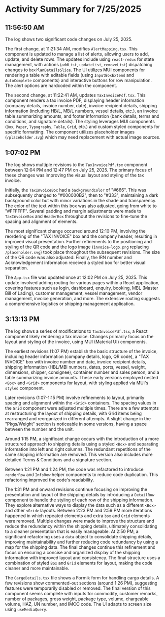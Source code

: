 # Activity Summary for 7/25/2025

## 11:56:50 AM
The log shows two significant code changes on July 25, 2025.

The first change, at 11:21:34 AM, modifies `AlertMapping.tsx`. This component is updated to manage a list of alerts, allowing users to add, update, and delete rows.  The updates include using `react-redux` for state management, with actions (`addList`, `updateList`, `removeList`) dispatching changes to `boxPlanDetailsSlice`. The UI utilizes MUI components for rendering a table with editable fields (using `InputBoxExtend` and `AutoComplete` components) and interactive buttons for row manipulation.  The alert options are hardcoded within the component.


The second change, at 11:22:41 AM, updates `TaxInvoicePdf.tsx`. This component renders a tax invoice PDF, displaying header information (company details, invoice number, date), invoice recipient details, shipping information (including HB/L, MB/L numbers, vessel details, etc.), an invoice table summarizing amounts, and footer information (bank details, terms and conditions, and signature details). The styling leverages MUI components (`Box`, `Paper`, `Typography`, `Table`, `Grid`, etc.) and custom styled components for specific formatting.  The component utilizes placeholder images (`/placeholder.svg`) which may need replacement with actual image sources.


## 1:07:02 PM
The log shows multiple revisions to the `TaxInvoicePdf.tsx` component between 12:04 PM and 12:47 PM on July 25, 2025.  The primary focus of these changes was improving the visual layout and styling of the tax invoice.

Initially, the `TaxInvoiceBox` had a `backgroundColor` of "#666". This was subsequently changed to "#000000B2", then to "#333", maintaining a dark background color but with minor variations in the shade and transparency. The color of the text within this box was also adjusted, going from white to "#FFFFFF". Several padding and margin adjustments were made to `TaxInvoiceBox` and `HeaderBox` throughout the revisions to fine-tune the spacing and alignment of elements.

The most significant change occurred around 12:10 PM, involving the reordering of the "TAX INVOICE" box and the company header, resulting in improved visual presentation.  Further refinements to the positioning and styling of the QR code and the logo image (`invoice-logo.png` replacing `/placeholder.svg`) took place throughout the subsequent revisions.  The size of the QR code was also adjusted. Finally, the IRN number and Acknowledgement information received a styled box for better visual separation.

The `App.tsx` file was updated once at 12:02 PM on July 25, 2025. This update involved adding routing for various pages within a React application, covering features such as login, dashboard, enquiry, booking, MBL (Master Bill of Lading), customer management, vessel management, vendor management, invoice generation, and more.  The extensive routing suggests a comprehensive logistics or shipping management application.


## 3:13:13 PM
The log shows a series of modifications to `TaxInvoicePdf.tsx`, a React component likely rendering a tax invoice.  Changes primarily focus on the layout and styling of the invoice, using MUI (Material UI) components.

The earliest revisions (1:07 PM) establish the basic structure of the invoice, including header information (company details, logo, QR code), a "TAX INVOICE" box with invoice number and date, invoice recipient details, shipping information (HBL/MBl numbers, dates, ports, vessel, weight, dimensions, shipper, consignee), container number and sales person, and a table summarizing invoice amounts.  These early versions employed nested `<Box>` and `<Grid>` components for layout, with styling applied via MUI's `styled` component.

Later revisions (1:07-1:15 PM) involve refinements to layout, primarily spacing and alignment within the `<Grid>` containers. The spacing values in the `Grid` component were adjusted multiple times.  There are a few attempts at restructuring the layout of shipping details, with Grid items being rearranged and reorganized in different attempts. A slight change in the "Pkgs/Weight" section is noticeable in some versions, having a space between the number and the unit.

Around 1:15 PM, a significant change occurs with the introduction of a more structured approach to shipping details using a styled `<Box>` and separating information into left and right columns.  The redundant repetitions of the same shipping information are removed. This version also includes more detailed Terms & Conditions and a signature section.

Between 1:21 PM and 1:24 PM, the code was refactored to introduce `renderRow` and `InfoRow` helper components to reduce code duplication.  This refactoring improved the code's readability.

The 1:31 PM and onward revisions continue focusing on improving the presentation and layout of the shipping details by introducing a `DetailRow` component to handle the styling of each row of the shipping information.  They explore alternative ways to display the data such as a different `<Box>` and other `<Grid>` layouts.  Between 2:23 PM and 2:59 PM more iterations happened in which repeated elements and extra `box` and `Grid` elements were removed. Multiple changes were made to improve the structure and reduce the redundancy within the shipping details, ultimately consolidating to a cleaner presentation that is easily manageable. At 2:50 PM, a significant refactoring uses a `data` object to consolidate shipping details, improving maintainability and further reducing code redundancy by using a map for the shipping data.  The final changes continue this refinement and focus on ensuring a concise and organized display of the shipping information with improved layout and consistency.  The final structure uses a combination of styled `Box` and `Grid` elements for layout, making the code cleaner and more maintainable.


The `CargoDetails.tsx` file shows a Formik form for handling cargo details.  A few revisions show commented-out sections (around 1:26 PM), suggesting features were temporarily disabled or removed.  The final version of this component seems complete with inputs for commodity, customer remarks, number of packages, gross weight, package type, volume, chargeable volume, HAZ, UN number, and IMCO code. The UI adapts to screen size using `useMediaQuery`.

